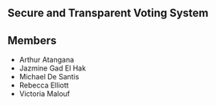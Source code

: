 ## Secure and Transparent Voting System


## Members

- Arthur Atangana
- Jazmine Gad El Hak
- Michael De Santis
- Rebecca Elliott
- Victoria Malouf
